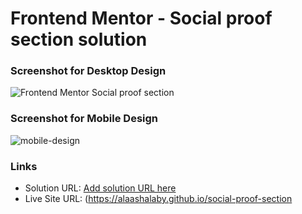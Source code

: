# Frontend Mentor - Social proof section solution


### Screenshot  for Desktop Design

![Frontend Mentor Social proof section](https://github.com/alaashalaby/social-proof-section/assets/80048047/fafd6ffe-f345-453b-b720-f7c3f6b2ac7f)

### Screenshot  for Mobile Design
![mobile-design](https://github.com/alaashalaby/social-proof-section/assets/80048047/476bb695-1159-48aa-b833-b8751f81fe60)

### Links

- Solution URL: [Add solution URL here](https://your-solution-url.com)
- Live Site URL: (https://alaashalaby.github.io/social-proof-section
